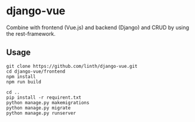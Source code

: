 # django-vue
Combine with frontend (Vue.js) and backend (Django) and CRUD by using the rest-framework.

## Usage
```
git clone https://github.com/linth/django-vue.git
cd django-vue/frontend
npm install
npm run build

cd ..
pip install -r requirent.txt
python manage.py makemigrations
python manage.py migrate
python manage.py runserver
```
